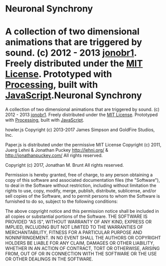 Neuronal Synchrony
==================
A collection of two dimensional animations that are triggered by sound.
(c) 2012 - 2013 [jonobr1](http://jonobr1.com/). Freely distributed under the [MIT License](http://opensource.org/licenses/MIT).
Prototyped with [Processing](http://processing.org/), built with [JavaScript](http://jonobr1.github.com/two.js).Neuronal Synchrony
==================
A collection of two dimensional animations that are triggered by sound.
(c) 2012 - 2013 [jonobr1](http://jonobr1.com/). Freely distributed under the [MIT License](http://opensource.org/licenses/MIT).
Prototyped with [Processing](http://processing.org/), built with [JavaScript](http://jonobr1.github.com/two.js).

howler.js
Copyright (c) 2013-2017 James Simpson and GoldFire Studios, Inc.

Paper.js is distributed under the permissive MIT License
Copyright (c) 2011, Juerg Lehni & Jonathan Puckey
http://lehni.org/ & http://jonathanpuckey.com/
All rights reserved.

Copyright (c) 2017, Jonathan M. Brunt
All rights reserved.

Permission is hereby granted, free of charge, to any person obtaining a copy of this software and associated documentation files (the "Software"), to deal in the Software without restriction, including without limitation the rights to use, copy, modify, merge, publish, distribute, sublicense, and/or sell copies of the Software, and to permit persons to whom the Software is furnished to do so, subject to the following conditions:

The above copyright notice and this permission notice shall be included in all copies or substantial portions of the Software.
THE SOFTWARE IS PROVIDED "AS IS", WITHOUT WARRANTY OF ANY KIND, EXPRESS OR IMPLIED, INCLUDING BUT NOT LIMITED TO THE WARRANTIES OF MERCHANTABILITY, FITNESS FOR A PARTICULAR PURPOSE AND NONINFRINGEMENT. IN NO EVENT SHALL THE AUTHORS OR COPYRIGHT HOLDERS BE LIABLE FOR ANY CLAIM, DAMAGES OR OTHER LIABILITY, WHETHER IN AN ACTION OF CONTRACT, TORT OR OTHERWISE, ARISING FROM, OUT OF OR IN CONNECTION WITH THE SOFTWARE OR THE USE OR OTHER DEALINGS IN THE SOFTWARE.
